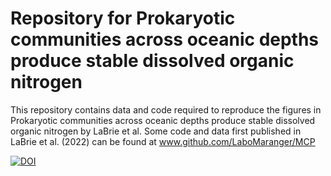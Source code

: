 # Repository for Prokaryotic communities across oceanic depths produce stable dissolved organic nitrogen

This repository contains data and code required to reproduce the figures in Prokaryotic communities across oceanic depths produce stable dissolved organic nitrogen by LaBrie et al. 
Some code and data first published in LaBrie et al. (2022) can be found at www.github.com/LaboMaranger/MCP

<a href="https://doi.org/10.5281/zenodo.14767340"><img src="https://zenodo.org/badge/808175581.svg" alt="DOI"></a>

